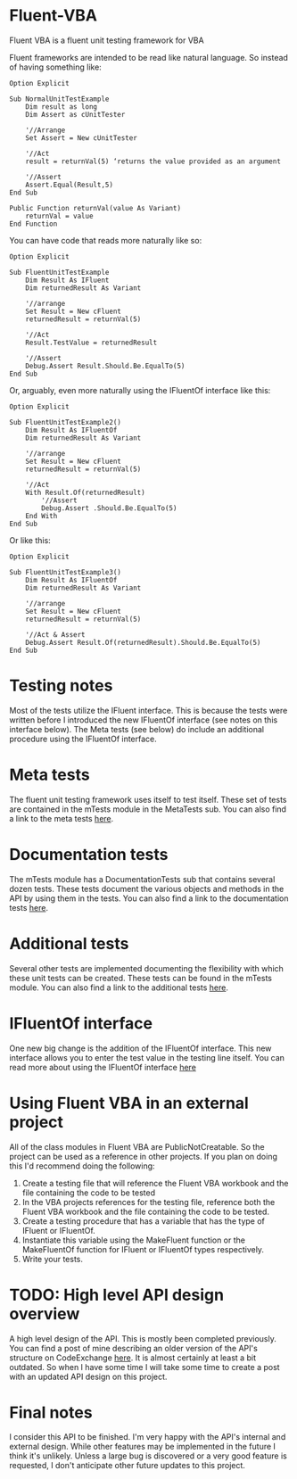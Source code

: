 # Fluent-VBA
Fluent VBA is a fluent unit testing framework for VBA

Fluent frameworks are intended to be read like natural language. So instead of having something like:

    Option Explicit

    Sub NormalUnitTestExample
        Dim result as long
        Dim Assert as cUnitTester
        
        '//Arrange
        Set Assert = New cUnitTester
        
        '//Act
        result = returnVal(5) ‘returns the value provided as an argument
        
        '//Assert
        Assert.Equal(Result,5)
    End Sub
    
    Public Function returnVal(value As Variant)
        returnVal = value
    End Function
 
You can have code that reads more naturally like so:

    Option Explicit

    Sub FluentUnitTestExample
        Dim Result As IFluent
        Dim returnedResult As Variant
        
        '//arrange
        Set Result = New cFluent
        returnedResult = returnVal(5)
        
        '//Act
        Result.TestValue = returnedResult
        
        '//Assert
        Debug.Assert Result.Should.Be.EqualTo(5)
    End Sub

Or, arguably, even more naturally using the IFluentOf interface like this:

    Option Explicit

    Sub FluentUnitTestExample2()
        Dim Result As IFluentOf
        Dim returnedResult As Variant
        
        '//arrange
        Set Result = New cFluent
        returnedResult = returnVal(5)
        
        '//Act
        With Result.Of(returnedResult)
            '//Assert
            Debug.Assert .Should.Be.EqualTo(5)
        End With
    End Sub
    
Or like this:

    Option Explicit

    Sub FluentUnitTestExample3()
        Dim Result As IFluentOf
        Dim returnedResult As Variant
        
        '//arrange
        Set Result = New cFluent
        returnedResult = returnVal(5)
        
        '//Act & Assert
        Debug.Assert Result.Of(returnedResult).Should.Be.EqualTo(5)
    End Sub

# Testing notes

Most of the tests utilize the IFluent interface. This is because the tests were written before I introduced the new IFluentOf interface (see notes on this interface below). The Meta tests (see below) do include an additional procedure using the IFluentOf interface.
    
# Meta tests

The fluent unit testing framework uses itself to test itself. These set of tests are contained in the mTests module in the MetaTests sub. You can also find a link to the meta tests [here](https://github.com/b-gonzalez/Fluent-VBA/wiki/Meta-Tests).

# Documentation tests

The mTests module has a DocumentationTests sub that contains several dozen tests. These tests document the various objects and methods in the API by using them in the tests. You can also find a link to the documentation tests [here](https://github.com/b-gonzalez/Fluent-VBA/wiki/Documentation-Tests).

# Additional tests

Several other tests are implemented documenting the flexibility with which these unit tests can be created. These tests can be found in the mTests module. You can also find a link to the additional tests [here](https://github.com/b-gonzalez/Fluent-VBA/wiki/Additional-tests).

# IFluentOf interface

One new big change is the addition of the IFluentOf interface. This new interface allows you to enter the test value in the testing line itself. You can read more about using the IFluentOf interface [here](https://github.com/b-gonzalez/Fluent-VBA/wiki/IFluentOf-interface)

# Using Fluent VBA in an external project

All of the class modules in Fluent VBA are PublicNotCreatable. So the project can be used as a reference in other projects. If you plan on doing this I'd recommend doing the following:

1. Create a testing file that will reference the Fluent VBA workbook and the file containing the code to be tested
2. In the VBA projects references for the testing file, reference both the Fluent VBA workbook and the file containing the code to be tested.
3. Create a testing procedure that has a variable that has the type of IFluent or IFluentOf.
4. Instantiate this variable using the MakeFluent function or the MakeFluentOf function for IFluent or IFluentOf types respectively.
5. Write your tests.

# TODO: High level API design overview

A high level design of the API. This is mostly been completed previously. You can find a post of mine describing an older version of the API's structure on CodeExchange [here](https://codereview.stackexchange.com/questions/267836/a-fluent-unit-testing-framework-in-vba). It is almost certainly at least a bit outdated. So when I have some time I will take some time to create a post with an updated API design on this project.

# Final notes

I consider this API to be finished. I'm very happy with the API's internal and external design. While other features may be implemented in the future I think it's unlikely. Unless a large bug is discovered or a very good feature is requested, I don't anticipate other future updates to this project.
